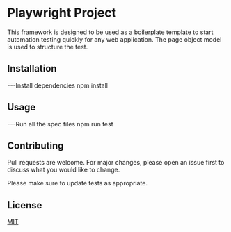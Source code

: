 # Playwright Project
This framework is designed to be used as a boilerplate template to start automation testing quickly for any web application. The page object model is used to structure the test.
## Installation
---Install dependencies
npm install
## Usage
---Run all the spec files
npm run test

## Contributing

Pull requests are welcome. For major changes, please open an issue first
to discuss what you would like to change.

Please make sure to update tests as appropriate.

## License

[MIT](https://choosealicense.com/licenses/mit/)
